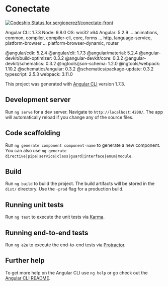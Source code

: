 # Conectate

[ ![Codeship Status for sergioperezf/conectate-front](https://app.codeship.com/projects/1379b680-2700-0136-a060-4ee94a54c221/status?branch=master)](https://app.codeship.com/projects/286971)

Angular CLI: 1.7.3
Node: 9.8.0
OS: win32 x64
Angular: 5.2.9
... animations, common, compiler, compiler-cli, core, forms
... http, language-service, platform-browser
... platform-browser-dynamic, router

@angular/cdk: 5.2.4
@angular/cli: 1.7.3
@angular/material: 5.2.4
@angular-devkit/build-optimizer: 0.3.2
@angular-devkit/core: 0.3.2
@angular-devkit/schematics: 0.3.2
@ngtools/json-schema: 1.2.0
@ngtools/webpack: 1.10.2
@schematics/angular: 0.3.2
@schematics/package-update: 0.3.2
typescript: 2.5.3
webpack: 3.11.0



This project was generated with [Angular CLI](https://github.com/angular/angular-cli) version 1.7.3.

## Development server

Run `ng serve` for a dev server. Navigate to `http://localhost:4200/`. The app will automatically reload if you change any of the source files.

## Code scaffolding

Run `ng generate component component-name` to generate a new component. You can also use `ng generate directive|pipe|service|class|guard|interface|enum|module`.

## Build

Run `ng build` to build the project. The build artifacts will be stored in the `dist/` directory. Use the `-prod` flag for a production build.

## Running unit tests

Run `ng test` to execute the unit tests via [Karma](https://karma-runner.github.io).

## Running end-to-end tests

Run `ng e2e` to execute the end-to-end tests via [Protractor](http://www.protractortest.org/).

## Further help

To get more help on the Angular CLI use `ng help` or go check out the [Angular CLI README](https://github.com/angular/angular-cli/blob/master/README.md).
